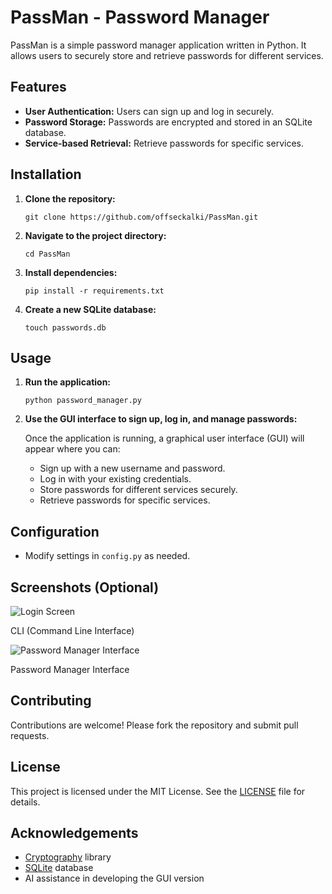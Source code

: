 <h1>PassMan - Password Manager</h1>

<p>PassMan is a simple password manager application written in Python. It allows users to securely store and retrieve passwords for different services.</p>

<h2>Features</h2>

<ul>
  <li><strong>User Authentication:</strong> Users can sign up and log in securely.</li>
  <li><strong>Password Storage:</strong> Passwords are encrypted and stored in an SQLite database.</li>
  <li><strong>Service-based Retrieval:</strong> Retrieve passwords for specific services.</li>
</ul>

<h2>Installation</h2>

<ol>
  <li><strong>Clone the repository:</strong></li>
  <pre><code>git clone https://github.com/offseckalki/PassMan.git</code></pre>

  <li><strong>Navigate to the project directory:</strong></li>
  <pre><code>cd PassMan</code></pre>

  <li><strong>Install dependencies:</strong></li>
  <pre><code>pip install -r requirements.txt</code></pre>

  <li><strong>Create a new SQLite database:</strong></li>
  <pre><code>touch passwords.db</code></pre>
</ol>

<h2>Usage</h2>

<ol>
  <li><strong>Run the application:</strong></li>
  <pre><code>python password_manager.py</code></pre>

  <li><strong>Use the GUI interface to sign up, log in, and manage passwords:</strong></li>
  <p>Once the application is running, a graphical user interface (GUI) will appear where you can:</p>
  <ul>
    <li>Sign up with a new username and password.</li>
    <li>Log in with your existing credentials.</li>
    <li>Store passwords for different services securely.</li>
    <li>Retrieve passwords for specific services.</li>
  </ul>
</ol>

<h2>Configuration</h2>

<ul>
  <li>Modify settings in <code>config.py</code> as needed.</li>
</ul>

<h2>Screenshots (Optional)</h2>

<p><img src="[/screenshots/login.png](https://github.com/offseckalki/PassMan/blob/main/ScreenShots/Screenshot%20from%202024-04-29%2021-09-42.png?raw=true)" alt="Login Screen" /></p>
<p>CLI (Command Line Interface)</p>

<p><img src="/screenshots/password_manager.png" alt="Password Manager Interface" /></p>
<p>Password Manager Interface</p>

<h2>Contributing</h2>

<p>Contributions are welcome! Please fork the repository and submit pull requests.</p>

<h2>License</h2>

<p>This project is licensed under the MIT License. See the <a href="LICENSE">LICENSE</a> file for details.</p>

<h2>Acknowledgements</h2>

<ul>
  <li><a href="https://cryptography.io/en/latest/">Cryptography</a> library</li>
  <li><a href="https://www.sqlite.org/">SQLite</a> database</li>
  <li>AI assistance in developing the GUI version</li>
</ul>
